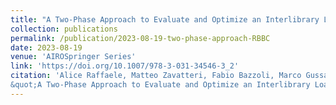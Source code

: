 ```yaml
---
title: "A Two-Phase Approach to Evaluate and Optimize an Interlibrary Loan Service: The Case Study of Provincia di Brescia"
collection: publications
permalink: /publication/2023-08-19-two-phase-approach-RBBC
date: 2023-08-19
venue: 'AIROSpringer Series'
link: 'https://doi.org/10.1007/978-3-031-34546-3_2'
citation: 'Alice Raffaele, Matteo Zavatteri, Fabio Bazzoli, Marco Gussago, and Romeo Rizzi.
&quot;A Two-Phase Approach to Evaluate and Optimize an Interlibrary Loan Service: The Case Study of Provincia di Brescia&quot;. In: Cosmi, M., Peirano, L., Raffaele, A., Samà, M. (eds) Operations Research and Data Science in Public Services. AIROYoung 2022. AIRO Springer Series, vol 11 (2023).'
---
```

